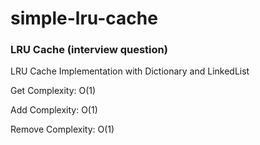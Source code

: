 # simple-lru-cache
### LRU Cache (interview question)

LRU Cache Implementation with Dictionary and LinkedList 

Get Complexity: O(1)

Add Complexity: O(1)

Remove Complexity: O(1)
